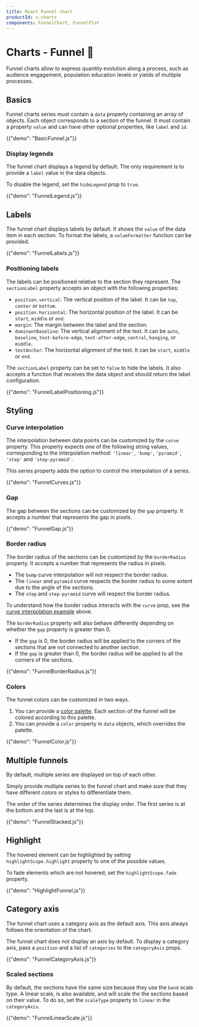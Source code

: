 ```yaml
---
title: React Funnel chart
productId: x-charts
components: FunnelChart, FunnelPlot
---
```


# Charts - Funnel [<span class="plan-pro"></span>](/x/introduction/licensing/#pro-plan 'Pro plan')🧪

<p class="description">Funnel charts allow to express quantity evolution along a process, such as audience engagement, population education levels or yields of multiple processes.</p>

## Basics

Funnel charts series must contain a `data` property containing an array of objects.
Each object corresponds to a section of the funnel.
It must contain a property `value` and can have other optional properties, like `label` and `id`.

{{"demo": "BasicFunnel.js"}}

### Display legends

The funnel chart displays a legend by default.
The only requirement is to provide a `label` value in the data objects.

To disable the legend, set the `hideLegend` prop to `true`.

{{"demo": "FunnelLegend.js"}}

## Labels

The funnel chart displays labels by default.
It shows the `value` of the data item in each section.
To format the labels, a `valueFormatter` function can be provided.

{{"demo": "FunnelLabels.js"}}

### Positioning labels

The labels can be positioned relative to the section they represent.
The `sectionLabel` property accepts an object with the following properties:

- `position.vertical`: The vertical position of the label. It can be `top`, `center` or `bottom`.
- `position.horizontal`: The horizontal position of the label. It can be `start`, `middle` or `end`.
- `margin`: The margin between the label and the section.
- `dominantBaseline`: The vertical alignment of the text. It can be `auto`, `baseline`, `text-before-edge`, `text-after-edge`, `central`, `hanging`, or `middle`.
- `textAnchor`: The horizontal alignment of the text. It can be `start`, `middle` or `end`.

The `sectionLabel` property can be set to `false` to hide the labels.
It also accepts a function that receives the data object and should return the label configuration.

{{"demo": "FunnelLabelPositioning.js"}}

## Styling

### Curve interpolation

The interpolation between data points can be customized by the `curve` property.
This property expects one of the following string values, corresponding to the interpolation method: `'linear'`, `'bump'`, `'pyramid'`, `'step'` and `'step-pyramid'`.

This series property adds the option to control the interpolation of a series.

{{"demo": "FunnelCurves.js"}}

### Gap

The gap between the sections can be customized by the `gap` property.
It accepts a number that represents the gap in pixels.

{{"demo": "FunnelGap.js"}}

### Border radius

The border radius of the sections can be customized by the `borderRadius` property.
It accepts a number that represents the radius in pixels.

- The `bump` curve interpolation will not respect the border radius.
- The `linear` and `pyramid` curve respects the border radius to some extent due to the angle of the sections.
- The `step` and `step-pyramid` curve will respect the border radius.

To understand how the border radius interacts with the `curve` prop, see the [curve interpolation example](/x/react-charts/funnel/#curve-interpolation) above.

The `borderRadius` property will also behave differently depending on whether the `gap` property is greater than 0.

- If the `gap` is 0, the border radius will be applied to the corners of the sections that are not connected to another section.
- If the `gap` is greater than 0, the border radius will be applied to all the corners of the sections.

{{"demo": "FunnelBorderRadius.js"}}

### Colors

The funnel colors can be customized in two ways.

1. You can provide a [color palette](/x/react-charts/styling/#color-palette). Each section of the funnel will be colored according to this palette.
2. You can provide a `color` property in `data` objects, which overrides the palette.

{{"demo": "FunnelColor.js"}}

## Multiple funnels

By default, multiple series are displayed on top of each other.

Simply provide multiple series to the funnel chart and make sure that they have different colors or styles to differentiate them.

The order of the series determines the display order.
The first series is at the bottom and the last is at the top.

{{"demo": "FunnelStacked.js"}}

## Highlight

The hovered element can be highlighted by setting `highlightScope.highlight` property to one of the possible values.

To fade elements which are not hovered, set the `highlightScope.fade` property.

{{"demo": "HighlightFunnel.js"}}

## Category axis

The funnel chart uses a category axis as the default axis.
This axis always follows the orientation of the chart.

The funnel chart does not display an axis by default.
To display a category axis, pass a `position` and a list of `categories` to the `categoryAxis` props.

{{"demo": "FunnelCategoryAxis.js"}}

### Scaled sections

By default, the sections have the same size because they use the `band` scale type.
A linear scale, is also available, and will scale the the sections based on their value.
To do so, set the `scaleType` property to `linear` in the `categoryAxis`.

{{"demo": "FunnelLinearScale.js"}}
